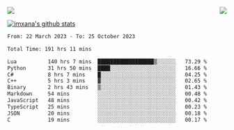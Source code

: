<p>
  <a href="https://count.getloli.com/"><img src="https://count.getloli.com/get/@xana.readme?theme=moebooru-h"></a>
  <img src="https://weather-icon.journeyad.repl.co/@hangzhou?v=1" align="right">
</p>


<a href="https://github.com/imxana"><img align="center" src="https://github-readme-stats.vercel.app/api?username=imxana&show_icons=true&include_all_commits=true&hide_border=tru&custom_title=imxana%27s%20Github%20Stats" alt="imxana's github stats" /></a> 

<!--START_SECTION:waka-->

```txt
From: 22 March 2023 - To: 25 October 2023

Total Time: 191 hrs 11 mins

Lua          140 hrs 7 mins  ██████████████████▒░░░░░░   73.29 %
Python       31 hrs 50 mins  ████░░░░░░░░░░░░░░░░░░░░░   16.66 %
C#           8 hrs 7 mins    █░░░░░░░░░░░░░░░░░░░░░░░░   04.25 %
C++          5 hrs 3 mins    ▓░░░░░░░░░░░░░░░░░░░░░░░░   02.65 %
Binary       2 hrs 43 mins   ▒░░░░░░░░░░░░░░░░░░░░░░░░   01.43 %
Markdown     54 mins         ░░░░░░░░░░░░░░░░░░░░░░░░░   00.48 %
JavaScript   48 mins         ░░░░░░░░░░░░░░░░░░░░░░░░░   00.42 %
TypeScript   25 mins         ░░░░░░░░░░░░░░░░░░░░░░░░░   00.23 %
JSON         20 mins         ░░░░░░░░░░░░░░░░░░░░░░░░░   00.18 %
C            19 mins         ░░░░░░░░░░░░░░░░░░░░░░░░░   00.17 %
```

<!--END_SECTION:waka-->
